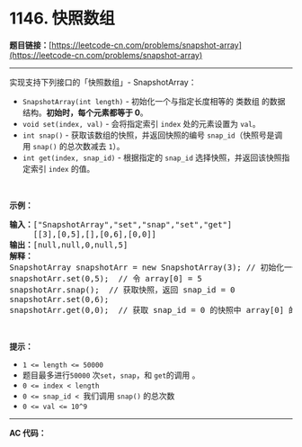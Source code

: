 # 1146. 快照数组

**题目链接：**[https://leetcode-cn.com/problems/snapshot-array](https://leetcode-cn.com/problems/snapshot-array)

---

<div class="content__1Y2H">
 <div class="notranslate">
  <p>实现支持下列接口的「快照数组」-&nbsp;SnapshotArray：</p> 
  <ul> 
   <li><code>SnapshotArray(int length)</code>&nbsp;- 初始化一个与指定长度相等的 类数组 的数据结构。<strong>初始时，每个元素都等于</strong><strong>&nbsp;0</strong>。</li> 
   <li><code>void set(index, val)</code>&nbsp;- 会将指定索引&nbsp;<code>index</code>&nbsp;处的元素设置为&nbsp;<code>val</code>。</li> 
   <li><code>int snap()</code>&nbsp;- 获取该数组的快照，并返回快照的编号&nbsp;<code>snap_id</code>（快照号是调用&nbsp;<code>snap()</code>&nbsp;的总次数减去&nbsp;<code>1</code>）。</li> 
   <li><code>int get(index, snap_id)</code>&nbsp;- 根据指定的&nbsp;<code>snap_id</code>&nbsp;选择快照，并返回该快照指定索引 <code>index</code>&nbsp;的值。</li> 
  </ul> 
  <p>&nbsp;</p> 
  <p><strong>示例：</strong></p> 
  <pre class="language-text"><strong>输入：</strong>["SnapshotArray","set","snap","set","get"]
     [[3],[0,5],[],[0,6],[0,0]]
<strong>输出：</strong>[null,null,0,null,5]
<strong>解释：
</strong>SnapshotArray snapshotArr = new SnapshotArray(3); // 初始化一个长度为 3 的快照数组
snapshotArr.set(0,5);  // 令 array[0] = 5
snapshotArr.snap();  // 获取快照，返回 snap_id = 0
snapshotArr.set(0,6);
snapshotArr.get(0,0);  // 获取 snap_id = 0 的快照中 array[0] 的值，返回 5</pre> 
  <p>&nbsp;</p> 
  <p><strong>提示：</strong></p> 
  <ul> 
   <li><code>1 &lt;= length&nbsp;&lt;= 50000</code></li> 
   <li>题目最多进行<code>50000</code> 次<code>set</code>，<code>snap</code>，和&nbsp;<code>get</code>的调用 。</li> 
   <li><code>0 &lt;= index&nbsp;&lt;&nbsp;length</code></li> 
   <li><code>0 &lt;=&nbsp;snap_id &lt;&nbsp;</code>我们调用&nbsp;<code>snap()</code>&nbsp;的总次数</li> 
   <li><code>0 &lt;=&nbsp;val &lt;= 10^9</code></li> 
  </ul> 
 </div>
</div>

---

**AC 代码：**

```java

```